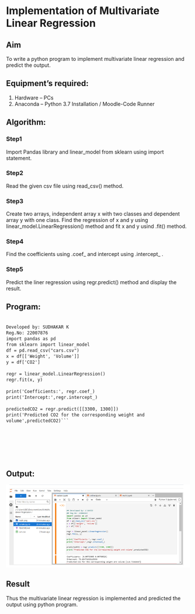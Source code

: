 # Implementation of Multivariate Linear Regression
## Aim
To write a python program to implement multivariate linear regression and predict the output.
## Equipment’s required:
1.	Hardware – PCs
2.	Anaconda – Python 3.7 Installation / Moodle-Code Runner
## Algorithm:
### Step1
Import Pandas library and linear_model from sklearn using import statement.


### Step2
Read the given csv file using read_csv() method.

### Step3
Create two arrays, independent array x with two classes and dependent array y with one class. Find the regression of x and y using linear_model.LinearRegression() method and fit x and y usind .fit() method.


### Step4
Find the coefficients using .coef_ and intercept using .intercept_ .


### Step5
Predict the liner regression using regr.predict() method and display the result.

## Program:
```

Developed by: SUDHAKAR K
Reg.No: 22007876
import pandas as pd
from sklearn import linear_model
df = pd.read_csv("cars.csv")
x = df[['Weight', 'Volume']]
y = df['CO2']

regr = linear_model.LinearRegression()
regr.fit(x, y)

print('Coefficients:', regr.coef_)
print('Intercept:',regr.intercept_)

predictedCO2 = regr.predict([[3300, 1300]])
print('Predicted CO2 for the corresponding weight and volume',predictedCO2)```







```
## Output:

![output](J111.png)

## Result
Thus the multivariate linear regression is implemented and predicted the output using python program.